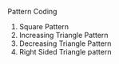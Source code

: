 Pattern Coding
1. Square Pattern
2. Increasing Triangle Pattern
3. Decreasing Triangle Pattern
4. Right Sided Triangle pattern